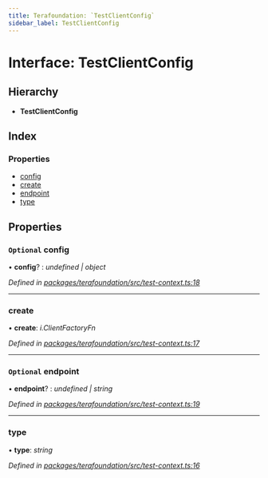 ```yaml
---
title: Terafoundation: `TestClientConfig`
sidebar_label: TestClientConfig
---
```


# Interface: TestClientConfig

## Hierarchy

* **TestClientConfig**

## Index

### Properties

* [config](testclientconfig.md#optional-config)
* [create](testclientconfig.md#create)
* [endpoint](testclientconfig.md#optional-endpoint)
* [type](testclientconfig.md#type)

## Properties

### `Optional` config

• **config**? : *undefined | object*

*Defined in [packages/terafoundation/src/test-context.ts:18](https://github.com/terascope/teraslice/blob/f95bb5556/packages/terafoundation/src/test-context.ts#L18)*

___

###  create

• **create**: *i.ClientFactoryFn*

*Defined in [packages/terafoundation/src/test-context.ts:17](https://github.com/terascope/teraslice/blob/f95bb5556/packages/terafoundation/src/test-context.ts#L17)*

___

### `Optional` endpoint

• **endpoint**? : *undefined | string*

*Defined in [packages/terafoundation/src/test-context.ts:19](https://github.com/terascope/teraslice/blob/f95bb5556/packages/terafoundation/src/test-context.ts#L19)*

___

###  type

• **type**: *string*

*Defined in [packages/terafoundation/src/test-context.ts:16](https://github.com/terascope/teraslice/blob/f95bb5556/packages/terafoundation/src/test-context.ts#L16)*
